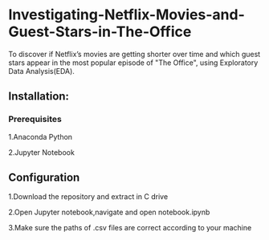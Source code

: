 # Investigating-Netflix-Movies-and-Guest-Stars-in-The-Office
To discover if Netflix’s movies are getting shorter over time and which guest stars appear in the most popular episode of "The Office", using Exploratory Data Analysis(EDA).
## Installation:
### Prerequisites
1.Anaconda Python

2.Jupyter Notebook

## Configuration
1.Download the repository and extract in C drive

2.Open Jupyter notebook,navigate and open notebook.ipynb

3.Make sure the paths of .csv files are correct according to your machine

